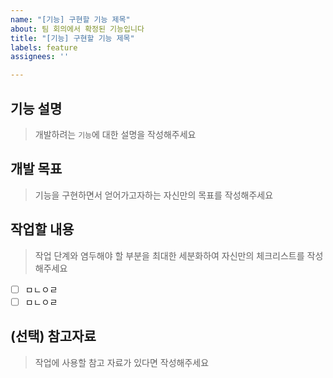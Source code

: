 ```yaml
---
name: "[기능] 구현할 기능 제목"
about: 팀 회의에서 확정된 기능입니다
title: "[기능] 구현할 기능 제목"
labels: feature
assignees: ''

---
```


## 기능 설명

> 개발하려는 `기능`에 대한 설명을 작성해주세요


## 개발 목표

> 기능을 구현하면서 얻어가고자하는 자신만의 목표를 작성해주세요


## 작업할 내용

> 작업 단계와 염두해야 할 부분을 최대한 세분화하여 자신만의 체크리스트를 작성해주세요
- [ ] ㅁㄴㅇㄹ
- [ ] ㅁㄴㅇㄹ

## (선택) 참고자료

> 작업에 사용할 참고 자료가 있다면 작성해주세요
> 
